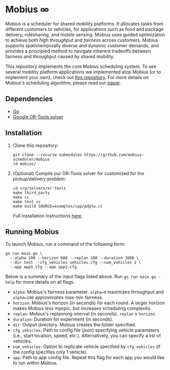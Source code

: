 # Mobius ∞

Mobius is a scheduler for shared mobility platforms. It allocates tasks from different customers to vehicles, for applications such as food and package delivery, ridesharing, and mobile sensing. Mobius uses guided optimization to achieve both _high throughput_ and _fairness_ across customers. Mobius supports spatiotemporally diverse and dynamic customer demands, and provides a principled method to navigate inherent tradeoffs between fairness and throughput caused by shared mobility. 

This repository implements the core Mobius scheduling system. To see several mobility platform applications we implemented atop Mobius (or to implement your own), check out [this repository](https://github.com/mobius-scheduler/apps). For more details on Mobius's scheduling algorithm, please read our [paper](https://web.mit.edu/arjunvb/pubs/mobius-mobisys21-paper.pdf).

## Dependencies
- [Go](https://golang.org/doc/install)
- [Google OR-Tools solver](https://developers.google.com/optimization/introduction/python)

## Installation
1. Clone this repository:
    ```
    git clone --recurse-submodules https://github.com/mobius-scheduler/mobius
    cd mobius/
    ```

2. (Optional) Compile our OR-Tools solver for customized for the pickup/delivery problem:
    ```
    cd vrp/solvers/or-tools
    make third_party
    make cc
    make test_cc
    make build SOURCE=examples/cpp/pdptw.cc
    ```
    Full installation instructions [here](https://developers.google.com/optimization/install/cpp/source_linux#ubuntu-20.04-lts).

## Running Mobius
To launch Mobius, run a command of the following form:
```
go run main.go \
  --alpha 100 --horizon 600 --replan 180 --duration 3600 \
  --dir test --cfg_vehicles vehicles.cfg --num_vehicles 2 \
  --app app1.cfg --app app2.cfg
```

Below is a summary of the input flags listed above. Run `go run main.go -help` for more details on all flags.
* `alpha`: Mobius's fairness parameter. `alpha=0` maximizes throughput and `alpha=100` approximates max-min fairness.
* `horizon`: Mobius's horizon (in seconds) for each round. A larger horizon makes Mobius less myopic, but increases scheduling complexity.
* `replan`: Mobius's replanning interval (in seconds). `replan` ≤ `horizon`.
* `duration`: Duration for experiment (in seconds).
* `dir`: Output directory. Mobius creates the folder specified.
* `cfg_vehicles`: Path to config file (json) specifying vehicle parameters (i.e., start location, speed, etc.). Alternatively, you can specify a list of vehicles.
* `num_vehicles`: Option to replicate vehicle specified by `cfg_vehicles` (if the config specifies only 1 vehicle).
* `app`: Path to app config file. Repeat this flag for each app you would like to run within Mobius.
